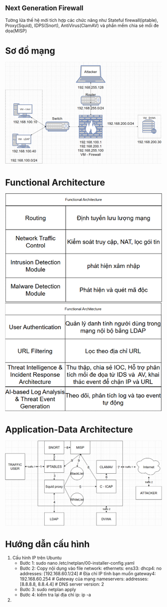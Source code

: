## Next Generation Firewall
Tường lửa thế hệ mới tích hợp các chức năng như Stateful firewall(iptable), Proxy(Squid), IDPS(Snort), AntiVirus(ClamAV) và phần mềm chia sẻ mối đe dọa(MISP)

# Sơ đồ mạng
![Sơ đồ mạng](https://github.com/LeTrieuPhu/NGFW-iptable-squid-snort-clamav-MISP/blob/main/report/Tong%20quan.png)

# Functional Architecture
![Functional Architecture 1](https://github.com/LeTrieuPhu/NGFW-iptable-squid-snort-clamav-MISP/blob/main/report/Functional%20Architecture%201.png)
![Functional Architecture 2](https://github.com/LeTrieuPhu/NGFW-iptable-squid-snort-clamav-MISP/blob/main/report/Functional%20Architecture%202.png)

# Application-Data Architecture
![Application-Data Architecture](https://github.com/LeTrieuPhu/NGFW-iptable-squid-snort-clamav-MISP/blob/main/report/Application-Data%20Architecture.png)

# Hướng dẫn cấu hình
1. Cấu hình IP trên Ubuntu
    - Bước 1: sudo nano /etc/netplan/00-installer-config.yaml
    - Bước 2: Copy nội dụng vào file
          network:
            ethernets:
              ens33:
                dhcp4: no
                addresses: [192.168.60.1/24]  # Địa chỉ IP tĩnh bạn muốn
                gateway4: 192.168.60.254      # Gateway của mạng
                nameservers:
                  addresses: [8.8.8.8, 8.8.4.4]  # DNS server
            version: 2
    - Bước 3: sudo netplan apply
    - Bước 4: kiểm tra lại địa chỉ ip: ip -a
2. 
